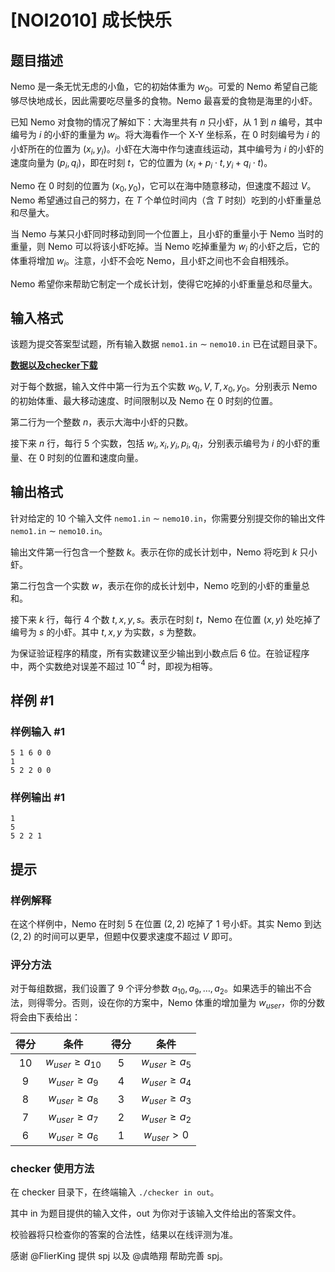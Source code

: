 # [NOI2010] 成长快乐

## 题目描述

Nemo 是一条无忧无虑的小鱼，它的初始体重为 $w_0$。可爱的 Nemo 希望自己能够尽快地成长，因此需要吃尽量多的食物。Nemo 最喜爱的食物是海里的小虾。

已知 Nemo 对食物的情况了解如下：大海里共有 $n$ 只小虾，从 $1$ 到 $n$ 编号，其中编号为 $i$ 的小虾的重量为 $w_i$。将大海看作一个 X-Y 坐标系，在 $0$ 时刻编号为 $i$ 的小虾所在的位置为 $(x_i, y_i)$。小虾在大海中作匀速直线运动，其中编号为 $i$ 的小虾的速度向量为 $(p_i, q_i)$，即在时刻 $t$，它的位置为 $(x_i+p_i \cdot t,y_i+q_i \cdot t)$。

Nemo 在 $0$ 时刻的位置为 $(x_0, y_0)$，它可以在海中随意移动，但速度不超过 $V$。Nemo 希望通过自己的努力，在 $T$ 个单位时间内（含 $T$ 时刻）吃到的小虾重量总和尽量大。

当 Nemo 与某只小虾同时移动到同一个位置上，且小虾的重量小于 Nemo 当时的重量，则 Nemo 可以将该小虾吃掉。当 Nemo 吃掉重量为 $w_i$ 的小虾之后，它的体重将增加 $w_i$。注意，小虾不会吃 Nemo，且小虾之间也不会自相残杀。

Nemo 希望你来帮助它制定一个成长计划，使得它吃掉的小虾重量总和尽量大。

## 输入格式

该题为提交答案型试题，所有输入数据 `nemo1.in` $\sim$ `nemo10.in` 已在试题目录下。

**[数据以及checker下载](http://pan.baidu.com/s/1dEDLQud)**

对于每个数据，输入文件中第一行为五个实数 $w_0, V, T, x_0, y_0$。分别表示 Nemo 的初始体重、最大移动速度、时间限制以及 Nemo 在 $0$ 时刻的位置。

第二行为一个整数 $n$，表示大海中小虾的只数。

接下来 $n$ 行，每行 $5$ 个实数，包括 $w_i, x_i, y_i, p_i, q_i$，分别表示编号为 $i$ 的小虾的重量、在 $0$ 时刻的位置和速度向量。

## 输出格式

针对给定的 $10$ 个输入文件 `nemo1.in` $\sim$ `nemo10.in`，你需要分别提交你的输出文件 `nemo1.in` $\sim$ `nemo10.in`。

输出文件第一行包含一个整数 $k$。表示在你的成长计划中，Nemo 将吃到 $k$ 只小虾。

第二行包含一个实数 $w$，表示在你的成长计划中，Nemo 吃到的小虾的重量总和。

接下来 $k$ 行，每行 $4$ 个数 $t, x, y, s$。表示在时刻 $t$，Nemo 在位置 $(x, y)$ 处吃掉了编号为 $s$ 的小虾。其中 $t, x, y$ 为实数，$s$ 为整数。

为保证验证程序的精度，所有实数建议至少输出到小数点后 $6$ 位。在验证程序中，两个实数绝对误差不超过 $10^{-4}$ 时，即视为相等。

## 样例 #1

### 样例输入 #1
```
5 1 6 0 0
1
5 2 2 0 0
```

### 样例输出 #1

```
1
5
5 2 2 1
```

## 提示

### 样例解释

在这个样例中，Nemo 在时刻 $5$ 在位置 $(2, 2)$ 吃掉了 $1$ 号小虾。其实 Nemo 到达 $(2, 2)$ 的时间可以更早，但题中仅要求速度不超过 $V$ 即可。

### 评分方法

对于每组数据，我们设置了 $9$ 个评分参数 $a_{10},a_9, \ldots ,a_2$。如果选手的输出不合法，则得零分。否则，设在你的方案中，Nemo 体重的增加量为 $w_{user}$，你的分数将会由下表给出：

| 得分 |          条件          | 得分 |        条件         |
| :--: | :--------------------: | :--: | :-----------------: |
|  10  | $w_{user} \geq a_{10}$ |  5   | $w_{user} \geq a_5$ |
|  9   |  $w_{user} \geq a_9$   |  4   | $w_{user} \geq a_4$ |
|  8   |  $w_{user} \geq a_8$   |  3   | $w_{user} \geq a_3$ |
|  7   |  $w_{user} \geq a_7$   |  2   | $w_{user} \geq a_2$ |
|  6   |  $w_{user} \geq a_6$   |  1   |  $w_{user} \gt 0$   |

### checker 使用方法

在 checker 目录下，在终端输入 `./checker in out`。

其中 in 为题目提供的输入文件，out 为你对于该输入文件给出的答案文件。

校验器将只检查你的答案的合法性，结果以在线评测为准。

感谢 @FlierKing 提供 spj 以及 @虞皓翔 帮助完善 spj。

